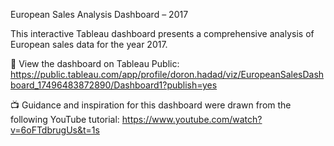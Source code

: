 European Sales Analysis Dashboard – 2017

This interactive Tableau dashboard presents a comprehensive analysis of European sales data for the year 2017.

🔗 View the dashboard on Tableau Public:
https://public.tableau.com/app/profile/doron.hadad/viz/EuropeanSalesDashboard_17496483872890/Dashboard1?publish=yes

📺 Guidance and inspiration for this dashboard were drawn from the following YouTube tutorial:
https://www.youtube.com/watch?v=6oFTdbrugUs&t=1s




